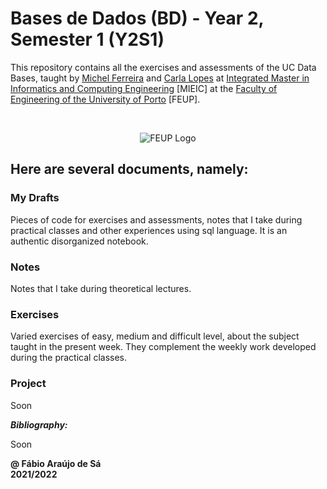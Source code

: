 # Bases de Dados (BD) - Year 2, Semester 1 (Y2S1)

This repository contains all the exercises and assessments of the UC Data Bases, taught by [Michel Ferreira](https://sigarra.up.pt/fcup/pt/func_geral.formview?p_codigo=241603) and [Carla Lopes](https://sigarra.up.pt/feup/pt/func_geral.formview?p_codigo=467117) at [Integrated Master in Informatics and Computing Engineering](https://sigarra.up.pt/feup/pt/cur_geral.cur_view?pv_curso_id=742) [MIEIC] at the [Faculty of Engineering of the University of Porto](https://sigarra.up.pt/feup/pt/web_page.Inicial) [FEUP]. <br/>

<br/>
<p align = "center" >
  <img 
       title = "FEUP logo"
       src = ".Images/FEUP_Logo.png" 
       alt = "FEUP Logo" 
       />
</p>

## Here are several documents, namely:

### My Drafts <br/>
Pieces of code for exercises and assessments, notes that I take during practical classes and other experiences using sql language. It is an authentic disorganized notebook. <br/>

### Notes
Notes that I take during theoretical lectures.<br/>

### Exercises
Varied exercises of easy, medium and difficult level, about the subject taught in the present week. They complement the weekly work developed during the practical classes. <br/>

### Project
Soon <br>

***Bibliography:*** 

Soon <br>

**@ Fábio Araújo de Sá** <br/>
**2021/2022**